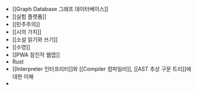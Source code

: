 - [[Graph Database 그래프 데이터베이스]]
- [[실험 플랫폼]]
- [[민주주의]]
- [[시의 가치]]
- [[소설 읽기와 쓰기]]
- [[수영]]
- [[PWA 점진적 웹앱]]
- Rust
- [[Interpreter 인터프리터]]와 [[Compiler 컴파일러]], [[AST 추상 구문 트리]]에 대한 이해
-